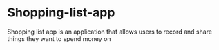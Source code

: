 # Shopping-list-app
Shopping list app is an application that allows users to record and share things they want to spend money on
